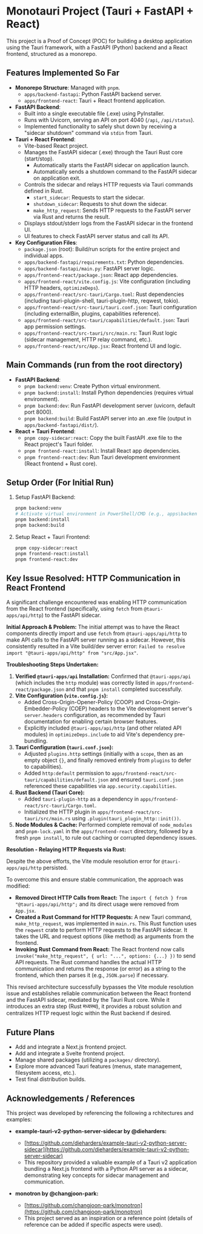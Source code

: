 # Monotauri Project (Tauri + FastAPI + React)

This project is a Proof of Concept (POC) for building a desktop application using the Tauri framework, with a FastAPI (Python) backend and a React frontend, structured as a monorepo.

## Features Implemented So Far

*   **Monorepo Structure**: Managed with `pnpm`.
    *   `apps/backend-fastapi`: Python FastAPI backend server.
    *   `apps/frontend-react`: Tauri + React frontend application.
*   **FastAPI Backend**:
    *   Built into a single executable file (.exe) using PyInstaller.
    *   Runs with Uvicorn, serving an API on port 4040 (`/api`, `/api/status`).
    *   Implemented functionality to safely shut down by receiving a "sidecar shutdown" command via `stdin` from Tauri.
*   **Tauri + React Frontend**:
    *   Vite-based React project.
    *   Manages the FastAPI sidecar (.exe) through the Tauri Rust core (start/stop).
        *   Automatically starts the FastAPI sidecar on application launch.
        *   Automatically sends a shutdown command to the FastAPI sidecar on application exit.
    *   Controls the sidecar and relays HTTP requests via Tauri commands defined in Rust.
        *   `start_sidecar`: Requests to start the sidecar.
        *   `shutdown_sidecar`: Requests to shut down the sidecar.
        *   `make_http_request`: Sends HTTP requests to the FastAPI server via Rust and returns the result.
    *   Displays stdout/stderr logs from the FastAPI sidecar in the frontend UI.
    *   UI features to check FastAPI server status and call its API.
*   **Key Configuration Files**:
    *   `package.json` (root): Build/run scripts for the entire project and individual apps.
    *   `apps/backend-fastapi/requirements.txt`: Python dependencies.
    *   `apps/backend-fastapi/main.py`: FastAPI server logic.
    *   `apps/frontend-react/package.json`: React app dependencies.
    *   `apps/frontend-react/vite.config.js`: Vite configuration (including HTTP headers, `optimizeDeps`).
    *   `apps/frontend-react/src-tauri/Cargo.toml`: Rust dependencies (including tauri-plugin-shell, tauri-plugin-http, reqwest, tokio).
    *   `apps/frontend-react/src-tauri/tauri.conf.json`: Tauri configuration (including externalBin, plugins, capabilities reference).
    *   `apps/frontend-react/src-tauri/capabilities/default.json`: Tauri app permission settings.
    *   `apps/frontend-react/src-tauri/src/main.rs`: Tauri Rust logic (sidecar management, HTTP relay command, etc.).
    *   `apps/frontend-react/src/App.jsx`: React frontend UI and logic.

## Main Commands (run from the root directory)

*   **FastAPI Backend**:
    *   `pnpm backend:venv`: Create Python virtual environment.
    *   `pnpm backend:install`: Install Python dependencies (requires virtual environment).
    *   `pnpm backend:dev`: Run FastAPI development server (uvicorn, default port 8000).
    *   `pnpm backend:build`: Build FastAPI server into an .exe file (output in `apps/backend-fastapi/dist/`).
*   **React + Tauri Frontend**:
    *   `pnpm copy-sidecar:react`: Copy the built FastAPI .exe file to the React project's Tauri folder.
    *   `pnpm frontend-react:install`: Install React app dependencies.
    *   `pnpm frontend-react:dev`: Run Tauri development environment (React frontend + Rust core).

## Setup Order (For Initial Run)

1.  Setup FastAPI Backend:
    ```bash
    pnpm backend:venv
    # Activate virtual environment in PowerShell/CMD (e.g., apps\backend-fastapi\.venv\Scripts\activate.bat)
    pnpm backend:install
    pnpm backend:build
    ```
2.  Setup React + Tauri Frontend:
    ```bash
    pnpm copy-sidecar:react
    pnpm frontend-react:install
    pnpm frontend-react:dev
    ```

## Key Issue Resolved: HTTP Communication in React Frontend

A significant challenge encountered was enabling HTTP communication from the React frontend (specifically, using `fetch` from `@tauri-apps/api/http`) to the FastAPI sidecar.

**Initial Approach & Problem:**
The initial attempt was to have the React components directly import and use `fetch` from `@tauri-apps/api/http` to make API calls to the FastAPI server running as a sidecar. However, this consistently resulted in a Vite build/dev server error: `Failed to resolve import "@tauri-apps/api/http" from "src/App.jsx"`.

**Troubleshooting Steps Undertaken:**

1.  **Verified `@tauri-apps/api` Installation:** Confirmed that `@tauri-apps/api` (which includes the `http` module) was correctly listed in `apps/frontend-react/package.json` and that `pnpm install` completed successfully.
2.  **Vite Configuration (`vite.config.js`):**
    *   Added Cross-Origin-Opener-Policy (COOP) and Cross-Origin-Embedder-Policy (COEP) headers to the Vite development server's `server.headers` configuration, as recommended by Tauri documentation for enabling certain browser features.
    *   Explicitly included `@tauri-apps/api/http` (and other related API modules) in `optimizeDeps.include` to aid Vite's dependency pre-bundling.
3.  **Tauri Configuration (`tauri.conf.json`):**
    *   Adjusted `plugins.http` settings (initially with a `scope`, then as an empty object `{}`, and finally removed entirely from `plugins` to defer to capabilities).
    *   Added `http:default` permission to `apps/frontend-react/src-tauri/capabilities/default.json` and ensured `tauri.conf.json` referenced these capabilities via `app.security.capabilities`.
4.  **Rust Backend (Tauri Core):**
    *   Added `tauri-plugin-http` as a dependency in `apps/frontend-react/src-tauri/Cargo.toml`.
    *   Initialized the HTTP plugin in `apps/frontend-react/src-tauri/src/main.rs` using `.plugin(tauri_plugin_http::init())`.
5.  **Node Modules & Cache:** Performed complete removal of `node_modules` and `pnpm-lock.yaml` in the `apps/frontend-react` directory, followed by a fresh `pnpm install`, to rule out caching or corrupted dependency issues.

**Resolution - Relaying HTTP Requests via Rust:**

Despite the above efforts, the Vite module resolution error for `@tauri-apps/api/http` persisted.

To overcome this and ensure stable communication, the approach was modified:

*   **Removed Direct HTTP Calls from React:** The `import { fetch } from "@tauri-apps/api/http";` and its direct usage were removed from `App.jsx`.
*   **Created a Rust Command for HTTP Requests:** A new Tauri command, `make_http_request`, was implemented in `main.rs`. This Rust function uses the `reqwest` crate to perform HTTP requests to the FastAPI sidecar. It takes the URL and request options (like method) as arguments from the frontend.
*   **Invoking Rust Command from React:** The React frontend now calls `invoke("make_http_request", { url: "...", options: {...} })` to send API requests. The Rust command handles the actual HTTP communication and returns the response (or error) as a string to the frontend, which then parses it (e.g., `JSON.parse`) if necessary.

This revised architecture successfully bypasses the Vite module resolution issue and establishes reliable communication between the React frontend and the FastAPI sidecar, mediated by the Tauri Rust core. While it introduces an extra step (Rust मध्यस्थ), it provides a robust solution and centralizes HTTP request logic within the Rust backend if desired.

## Future Plans

*   Add and integrate a Next.js frontend project.
*   Add and integrate a Svelte frontend project.
*   Manage shared packages (utilizing a `packages/` directory).
*   Explore more advanced Tauri features (menus, state management, filesystem access, etc.).
*   Test final distribution builds.

  ## Acknowledgements / References

This project was developed by referencing the following a
rchitectures and examples:

*   **example-tauri-v2-python-server-sidecar by @dieharders:**
    *   [https://github.com/dieharders/example-tauri-v2-python-server-sidecar](https://github.com/dieharders/example-tauri-v2-python-server-sidecar)
    *   This repository provided a valuable example of a Tauri v2 application bundling a Next.js frontend with a Python API server as a sidecar, demonstrating key concepts for sidecar management and communication.

*   **monotron by @changjoon-park:**
    *   [https://github.com/changjoon-park/monotron](https://github.com/changjoon-park/monotron)
    *   This project served as an inspiration or a reference point (details of reference can be added if specific aspects were used).
